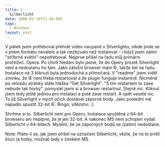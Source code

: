 ```yaml
---
title: |
  Silberlicht
date: 2008-03-16T21:46:00Z
tags:
  - Windows
layout: post
---
```

V pátek jsem potřeboval přehrát video nacpané v Silverlightu, nikde jinde se v jiném formátu neválelo a tak nezbývalo než instalovat - i když jsem zatím "stříbrné světlo" nepotřeboval. Nejprve přišel na řadu můj primární prohlížeč. Opera. Po chvíli hledání bylo jasné, že do Opery prostě Silverlight není a nedostanu ho tam. Jako záložní browser mám IE, takže šel na řadu. Instalace na 3 kliknutí byla jednoduchá a přímočará. V "readme" jsem viděl zmínku, že IE není třeba restartovat a že plugin funguje instantně. Nicméně po reloadu stránky stále hláška "Get Silverlight". "S tím restartem to zase nebude tak horký", pomyslel jsem si a browser restartnul. Stejně nic. Kliknul jsem tedy ještě jednou pro instalaci a poté zase restart. A opět veselé nic. To již Silverlight v mých očích dostával záporné body. Jako poslední mě napadlo spustit 32-bit IE. Bingo; vítězství. :)

Shrňme si to. Silberlicht není pro Operu. Instalace spuštěná z 64-bit browseru ani nepípne, že je jen 32-bit. A nakonec MS není schopen vydat Silberlicht v 64-bitech. Myslím, že ze záporných bodů se (zatím) nedostane.

Note: Ptáte-li se, jak jsem přišel na označení Silberlicht, vězte, že na to prišli kluci (a holky, možná) tady v českém MS.